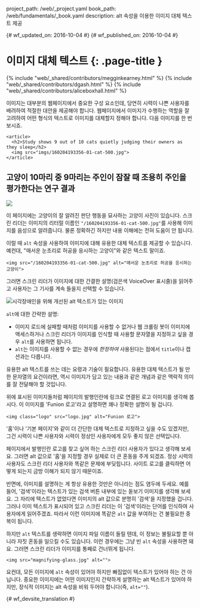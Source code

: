 project_path: /web/_project.yaml
book_path: /web/fundamentals/_book.yaml
description: alt 속성을 이용한 이미지 대체 텍스트 제공


{# wf_updated_on: 2016-10-04 #}
{# wf_published_on: 2016-10-04 #}

# 이미지 대체 텍스트 {: .page-title }

{% include "web/_shared/contributors/megginkearney.html" %}
{% include "web/_shared/contributors/dgash.html" %}
{% include "web/_shared/contributors/aliceboxhall.html" %}



이미지는 대부분의 웹페이지에서 중요한 구성 요소인데, 당연히 시력이 나쁜 사용자를
배려하여 적절한 대안을 제공해야 합니다. 웹페이지에서
이미지가 수행하는 역할을 잘 고려하여 어떤 형식의 텍스트로 이미지를 대체할지 정해야 합니다.
다음 이미지를 한 번 보시죠.

    <article>
      <h2>Study shows 9 out of 10 cats quietly judging their owners as they sleep</h2>
      <img src="imgs/160204193356-01-cat-500.jpg">
    </article>

<article>
  <h2>고양이 10마리 중 9마리는 주인이 잠잘 때 조용히 주인을 평가한다는 연구 결과</h2>
  <img src="imgs/160204193356-01-cat-500.jpg">
</article>

이 페이지에는 고양이의 잘 알려진 판단 행동을 묘사하는
고양이 사진이 있습니다. 스크린 리더는 이미지의 리터럴 이름인
`"/160204193356-01-cat-500.jpg"`를 사용해 이미지를 음성으로 알려줍니다. 물론 정확하긴 하지만 내용 이해에는 전혀
도움이 안 됩니다.

이럴 때 `alt` 속성을 사용하여 이미지에 대해 유용한
대체 텍스트를 제공할 수 있습니다. 예컨대, "매서운 눈초리로 허공을 응시하는 고양이"와 같은 텍스트 말이죠.

    <img src="/160204193356-01-cat-500.jpg" alt="매서운 눈초리로 허공을 응시하는 고양이">

그러면 스크린 리더가 이미지에 대한 간결한 설명(검은색
VoiceOver 표시줄)을 읽어주고 사용자는 그 기사를
계속 들을지 선택할 수 있습니다.

![시각장애인을 위해 개선된 alt 텍스트가 있는 이미지](imgs/funioncat2.png)

`alt`에 대한 간략한 설명:

 - 이미지 로드에 실패할 때처럼 이미지를 사용할 수 없거나
   웹 크롤링 봇이 이미지에 액세스하거나 스크린 리더가 이미지를 인식할 때 사용할 문자열을 지정하고 싶을 경우
   `alt`를 사용하면 됩니다.
 - `alt`는 이미지를 사용할 수 없는 경우에 *한정하여* 사용된다는
   점에서 `title`이나 캡션과는 다릅니다.

유용한 alt 텍스트를 쓰는 데는 요령과 기술이 필요합니다. 유용한 대체 텍스트가 될 만한
문자열의 요건이라면, 역시 이미지가 담고 있는 내용과 같은 개념과 같은 맥락적 의미를 잘
전달해야 할 것입니다.

위에 표시된 이미지들처럼 페이지의 발행인란에 링크로 연결된 로고 이미지를 생각해 봅시다.
이 이미지를 'Funion 로고'라고 설명하면 꽤나 정확한 설명이 될 겁니다.

    <img class="logo" src="logo.jpg" alt="Funion 로고">

'홈'이나 '기본 페이지'와 같이 더 간단한 대체 텍스트로
지정하고 싶을 수도 있겠지만, 그건 시력이 나쁜 사용자와 시력이 정상인 사용자에게 모두 좋지 않은 선택입니다.

페이지에서 발행인란 로고를 찾고 싶어 하는 스크린 리더 사용자가 있다고 생각해 보세요.
그러면 alt 값으로 '홈'을 지정할 경우 실제로 더 큰 혼동을
주게 되겠죠. 정상 시력의 사용자도 스크린 리더 사용자와 똑같은 문제에 부딪힙니다.
사이트 로고를 클릭하면 어떻게 되는지 금방 이해가 되지 않기 때문이죠.

반면에, 이미지를 설명하는 게 항상 유용한 것만은 아니라는 점도 염두에 두세요. 예를 들어,
'검색'이라는 텍스트가 있는 검색 버튼 내부에 있는 돋보기 이미지를
생각해 보세요. 그 자리에 텍스트가 없었다면 이미지의 alt 값으로 분명히
'검색'을 지정했을 겁니다. 그러나 이미 텍스트가 표시되어 있고
스크린 리더는 이 '검색'이라는 단어를 인식하여 사용자에게 읽어주겠죠. 따라서 이런 이미지에 똑같은 `alt` 값을 부여하는 건
불필요한 중복이 됩니다.

하지만 `alt` 텍스트를 생략하면 이미지 파일 이름이
들릴 텐데, 이 정보는 불필요할 뿐 아니라 자칫 혼동을 일으킬 수도 있습니다. 이런
경우에는 그냥 빈 `alt` 속성을 사용하면 돼요. 그러면 스크린 리더가
이미지를 통째로 건너뛰게 됩니다.

    <img src="magnifying-glass.jpg" alt="">

요컨대, 모든 이미지에 `alt` 속성이 있어야 하지만 빠짐없이 텍스트가 있어야 하는 건
아닙니다. 중요한 이미지에는 어떤 이미지인지 간략하게 설명하는 alt 텍스트가 있어야 하지만,
장식적 이미지는 alt
속성을 비워 두어야 합니다(즉, `alt=""`).


{# wf_devsite_translation #}
